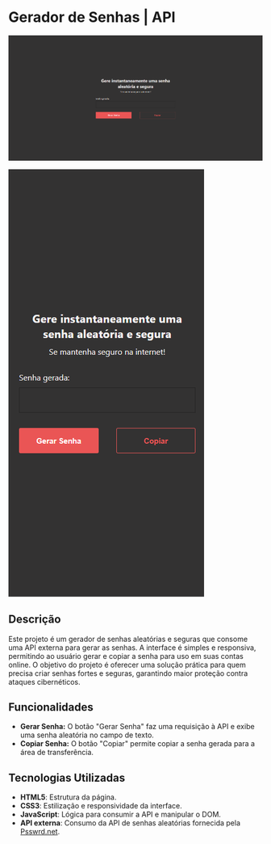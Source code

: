 # Gerador de Senhas | API

![alt text](imagem1.png)

![alt text](imagem2.png)

## Descrição

Este projeto é um gerador de senhas aleatórias e seguras que consome uma API externa para gerar as senhas. A interface é simples e responsiva, permitindo ao usuário gerar e copiar a senha para uso em suas contas online. O objetivo do projeto é oferecer uma solução prática para quem precisa criar senhas fortes e seguras, garantindo maior proteção contra ataques cibernéticos.

## Funcionalidades

- **Gerar Senha:** O botão "Gerar Senha" faz uma requisição à API e exibe uma senha aleatória no campo de texto.
- **Copiar Senha:** O botão "Copiar" permite copiar a senha gerada para a área de transferência.

## Tecnologias Utilizadas

- **HTML5**: Estrutura da página.
- **CSS3**: Estilização e responsividade da interface.
- **JavaScript**: Lógica para consumir a API e manipular o DOM.
- **API externa**: Consumo da API de senhas aleatórias fornecida pela [Psswrd.net](https://www.psswrd.net).